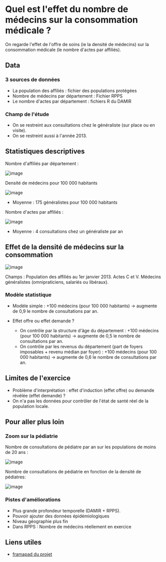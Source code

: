 # Quel est l'effet du nombre de médecins sur la consommation médicale ? 

On regarde l'effet de l'offre de soins (ie la densité de médecins) sur la consommation médicale (le nombre d'actes par affiliés). 

## Data

### 3 sources de données

* La population des affiliés : fichier des populations protégées
* Nombre de médecins par département : Fichier RPPS 
* Le nombre d'actes par département : fichiers R du DAMIR


### Champ de l'étude

* On se restreint aux consultations chez le généraliste (sur place ou en visite).
* On se restreint aussi à l'année 2013.

## Statistiques descriptives

Nombre d'affiliés par département : 

![image](output/nombre_d_affilies.png)

Densité de médecins pour 100 000 habitants 

![image](output/densite_de_medecin_pour_100000.png)

* Moyenne : 175 généralistes pour 100 000 habitants

Nombre d'actes par affiliés : 

![image](output/med_gale_ratio_conso_sur_dispo_carte_gqis.png)

* Moyenne : 4 consultations chez un généraliste par an

## Effet de la densité de médecins sur la consommation

![image](output/nb_consultations_densite_medecins.png)

Champs : Population des affiliés au 1er janvier 2013. Actes C et V. Médecins généralistes (omnipraticiens, salariés ou libéraux). 

### Modèle statistique

* Modèle simple : +100 médecins (pour 100 000 habitants) -> augmente de 0,9 le nombre de consultations par an. 

* Effet offre ou effet demande ? 
	* On contrôle par la structure d'âge du département : +100 médecins (pour 100 000 habitants) -> augmente de 0,5 le nombre de consultations par an. 
	* On contrôle par les revenus du département (part de foyers imposables + revenu médian par foyer) : +100 médecins (pour 100 000 habitants) -> augmente de 0,6 le nombre de consultations par an. 

## Limites de l'exercice

* Problème d'interprétation : effet d'induction (effet offre) ou demande révélée (effet demande) ? 
* On n'a pas les données pour contrôler de l'état de santé réel de la population locale.
	
## Pour aller plus loin

### Zoom sur la pédiatrie 

Nombre de consultations de pédiatre par an sur les populations de moins de 20 ans : 

![image](output/pediatrie_carte_ratio_conso_sur_dispo__gqis.png)

Nombre de consultations de pédiatrie en fonction de la densité de pédiatres: 

![image](output/effet_densite_consultation_pediatrie.png)

### Pistes d'améliorations

* Plus grande profondeur temporelle (DAMIR + RPPS).  
* Pouvoir ajouter des données épidémiologiques
* Niveau géographie plus fin
* Dans RPPS : Nombre de médecins réellement en exercice

## Liens utiles

* [framapad du projet](https://lite5.framapad.org/p/EOVpfEKN9n)

